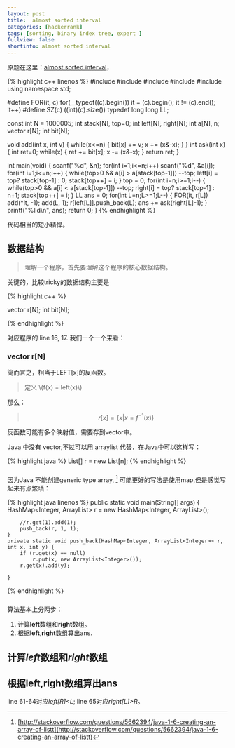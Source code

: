 ```yaml
---
layout: post
title:  almost sorted interval 
categories: [hackerrank]
tags: [sorting, binary index tree, expert ]
fullview: false
shortinfo: almost sorted interval 
---
```


<script type="text/javascript" src="http://cdn.mathjax.org/mathjax/latest/MathJax.js?config=default"></script>


原题在这里：[almost sorted interval](https://www.hackerrank.com/challenges/almost-sorted-interval)，

{% highlight c++ linenos %}
#include <cstdio>
#include <cstring>
#include <cmath>
#include <algorithm>
#include <vector>
using namespace std;

#define FOR(it, c) for(__typeof((c).begin()) it = (c).begin(); it != (c).end(); it++)
#define SZ(c) ((int)(c).size())
typedef long long LL;

const int N = 1000005;
int stack[N], top=0;
int left[N], right[N];
int a[N], n;
vector<int> r[N];
int bit[N];

void add(int x, int v) {
  while(x<=n) { bit[x] += v; x += (x&-x); }
}
int ask(int x) {
  int ret=0;
  while(x) { ret += bit[x]; x -= (x&-x); }
  return ret;
}

int main(void) {
  scanf("%d", &n);
  for(int i=1;i<=n;i++) scanf("%d", &a[i]);
  for(int i=1;i<=n;i++) {
    while(top>0 && a[i] > a[stack[top-1]]) --top;
    left[i] = top? stack[top-1] : 0;
    stack[top++] = i;
  }
  top = 0;
  for(int i=n;i>=1;i--) {
    while(top>0 && a[i] < a[stack[top-1]]) --top;
    right[i] = top? stack[top-1] : n+1;
    stack[top++] = i;
  }
  LL ans = 0;
  for(int L=n;L>=1;L--) {
    FOR(it, r[L]) add(*it, -1);
    add(L, 1);
    r[left[L]].push_back(L);
    ans += ask(right[L]-1);
  }
  printf("%lld\n", ans);
  return 0;
}
{% endhighlight %}

代码相当的短小精悍。

## 数据结构  

>理解一个程序，首先要理解这个程序的核心数据结构。

关键的，比较tricky的数据结构主要是

{% highlight c++ %}

vector<int> r[N];
int bit[N];

{% endhighlight %}

对应程序的 line 16, 17. 我们一个一个来看：

###  vector<int> r[N]

简而言之，相当于LEFT[x]的反函数。

> 定义 \\(f(x) = left(x)\\)

那么： 

> $$ r[x] = \{ x| x = f^{-1}(x) \} $$
  
反函数可能有多个映射值，需要存到vector中。

Java 中没有 vector,不过可以用 arraylist 代替，在Java中可以这样写：

{% highlight java %}
List[] r = new List[n];
{% endhighlight %}
### 

因为Java 不能创建generic type array, [^javaArray] 可能更好的写法是使用map,但是感觉写起来有点繁琐：

{% highlight java linenos %}
public static void main(String[] args) {
		HashMap<Integer, ArrayList<Integer>> r = new HashMap<Integer, ArrayList<Integer>>();
		
		//r.get(1).add(1);
		push_back(r, 1, 1);
	}
	private static void push_back(HashMap<Integer, ArrayList<Integer>> r, int x, int y) {
		if (r.get(x) == null) 
			r.put(x, new ArrayList<Integer>());
		r.get(x).add(y);
		
	}
{% endhighlight %}
### 

算法基本上分两步：  
1. 计算**left**数组和**right**数组。  
2. 根据**left**,**right**数组算出ans.

## 计算*left*数组和*right*数组  


## 根据**left**,**right**数组算出ans
line 61-64对应*left[R]<L*; line 65对应*right[L]>R*。


[^javaArray]:[http://stackoverflow.com/questions/5662394/java-1-6-creating-an-array-of-listt](http://stackoverflow.com/questions/5662394/java-1-6-creating-an-array-of-listt)
